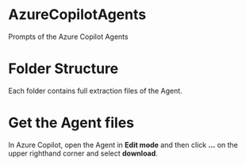 # AzureCopilotAgents
Prompts of the Azure Copilot Agents

# Folder Structure
Each folder contains full extraction files of the Agent. 

# Get the Agent files
In Azure Copilot, open the Agent in **Edit mode** and then click  **...** on the upper righthand corner and select **download**.
